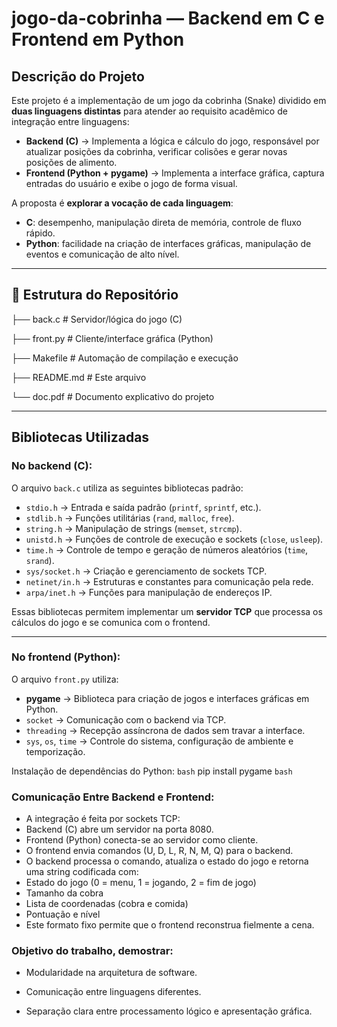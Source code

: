 # jogo-da-cobrinha — Backend em C e Frontend em Python

## Descrição do Projeto

Este projeto é a implementação de um jogo da cobrinha (Snake) dividido em **duas linguagens distintas** para atender ao requisito acadêmico de integração entre linguagens:

- **Backend (C)** → Implementa a lógica e cálculo do jogo, responsável por atualizar posições da cobrinha, verificar colisões e gerar novas posições de alimento.
- **Frontend (Python + pygame)** → Implementa a interface gráfica, captura entradas do usuário e exibe o jogo de forma visual.

A proposta é **explorar a vocação de cada linguagem**:
- **C**: desempenho, manipulação direta de memória, controle de fluxo rápido.
- **Python**: facilidade na criação de interfaces gráficas, manipulação de eventos e comunicação de alto nível.

---

## 📂 Estrutura do Repositório
├── back.c # Servidor/lógica do jogo (C)

├── front.py # Cliente/interface gráfica (Python)

├── Makefile # Automação de compilação e execução

├── README.md # Este arquivo

└── doc.pdf # Documento explicativo do projeto

---

## Bibliotecas Utilizadas

### **No backend (C)**:
O arquivo `back.c` utiliza as seguintes bibliotecas padrão:
- `stdio.h` → Entrada e saída padrão (`printf`, `sprintf`, etc.).
- `stdlib.h` → Funções utilitárias (`rand`, `malloc`, `free`).
- `string.h` → Manipulação de strings (`memset`, `strcmp`).
- `unistd.h` → Funções de controle de execução e sockets (`close`, `usleep`).
- `time.h` → Controle de tempo e geração de números aleatórios (`time`, `srand`).
- `sys/socket.h` → Criação e gerenciamento de sockets TCP.
- `netinet/in.h` → Estruturas e constantes para comunicação pela rede.
- `arpa/inet.h` → Funções para manipulação de endereços IP.

Essas bibliotecas permitem implementar um **servidor TCP** que processa os cálculos do jogo e se comunica com o frontend.

---

### **No frontend (Python)**:
O arquivo `front.py` utiliza:
- **pygame** → Biblioteca para criação de jogos e interfaces gráficas em Python.
- `socket` → Comunicação com o backend via TCP.
- `threading` → Recepção assíncrona de dados sem travar a interface.
- `sys`, `os`, `time` → Controle do sistema, configuração de ambiente e temporização.

Instalação de dependências do Python:
```bash```
pip install pygame
```bash```

### Comunicação Entre Backend e Frontend:

- A integração é feita por sockets TCP:
- Backend (C) abre um servidor na porta 8080.
- Frontend (Python) conecta-se ao servidor como cliente.
- O frontend envia comandos (U, D, L, R, N, M, Q) para o backend.
- O backend processa o comando, atualiza o estado do jogo e retorna uma string codificada com:
- Estado do jogo (0 = menu, 1 = jogando, 2 = fim de jogo)
- Tamanho da cobra
- Lista de coordenadas (cobra e comida)
- Pontuação e nível
- Este formato fixo permite que o frontend reconstrua fielmente a cena.

### Objetivo do trabalho, demostrar:

- Modularidade na arquitetura de software.

- Comunicação entre linguagens diferentes.

- Separação clara entre processamento lógico e apresentação gráfica.

